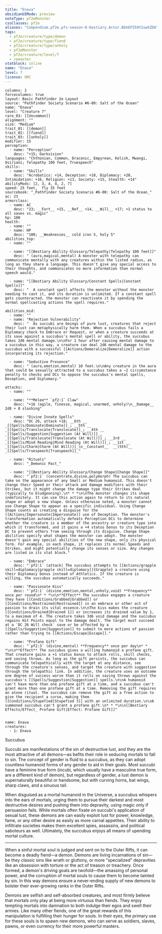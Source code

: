 ```yaml
---
title: "Enava"
obsidianUIMode: preview
noteType: pf2eMonster
cssClasses: pf2e
aliases: "Compendium.pf2e.pfs-season-6-bestiary.Actor.BbhEPZ59tIuwXZD6" 
tags:
  - pf2e/creature/type/demon
  - pf2e/creature/type/fiend
  - pf2e/creature/type/unholy
  - pf2eMonster
  - pf2e/creature/level/7
  - remaster
statblock: inline
name: "Enava"
level: 7
license: ORC
---
```


```statblock
columns: 2
forcecolumns: true
layout: Basic Pathfinder 2e Layout
source: "Pathfinder Society Scenario #6-00: Salt of the Ocean"
name: "Enava"
level: "Creature 7"
rare_03: [[Uncommon]]
alignment: ""
size: "Medium"
trait_01: [[demon]]
trait_02: [[fiend]]
trait_03: [[unholy]]
modifier: 15
perception:
  - name: "Perception"
    desc: "+15; Darkvision"
languages: "Chthonian, Common, Draconic, Empyrean, Kelish, Mwangi, Osiriani; Telepathy 100 feet, Truespeech"
skills:
  - name: "Skills"
    desc: "Acrobatics: +14, Deception: +18, Diplomacy: +20, Intimidation: +16, Religion: +13, Society: +15, Stealth: +14"
abilityMods: [2, 3, 4, 4, 2, 7]
speed: 25 feet,  fly 35 feet
sourcebook: "_Pathfinder Society Scenario #6-00: Salt of the Ocean_"
ac: 23
armorclass:
  - name: AC
    desc: "23; __Fort__ +15, __Ref__ +14, __Will__ +17; +1 status to all saves vs. magic"
hp: 100
health:
  - name: ""
  - name: HP
    desc: "100; __Weaknesses__ cold iron 5, holy 5"
abilities_top:
  - name: ""

  - name: "[[Bestiary Ability Glossary/Telepathy|Telepathy 100 feet]]"
    desc: " (aura,magical,mental) A monster with telepathy can communicate mentally with any creatures within the listed radius, as long as they share a language. This doesn't give any special access to their thoughts, and communicates no more information than normal speech would."

  - name: "[[Bestiary Ability Glossary/Constant Spells|Constant Spells]]"
    desc: "  A constant spell affects the monster without the monster needing to cast it, and its duration is unlimited. If a constant spell gets counteracted, the monster can reactivate it by spending the normal spellcasting actions the spell requires."

abilities_mid:
  - name: ""
  - name: "Rejection Vulnerability"
    desc: "  As succubi are beings of pure lust, creatures that reject their lust can metaphysically harm them. When a succubus fails a Diplomacy check to Embrace or Request, or when a creature succeeds at its save against a succubus's mental spell or ability, the succubus takes 2d6 mental damage.\n\nFor 1 hour after causing mental damage to a succubus in this way, a creature can deal 2d6 mental damage to the succubus with a successful [[Actions/Demoralize|Demoralize]] action incorporating its rejection."

  - name: "Seductive Presence"
    desc: " (aura,emotion,mental) 10 feet.\n\nAny creature in the aura that could be sexually attracted to a succubus takes a –2 circumstance penalty to checks and DCs to oppose the succubus's mental spells, Deception, and Diplomacy."

attacks:
  - name: ""

  - name: "**Melee** `pf2:1` Claw"
    desc: "+16 (agile, finesse, magical, unarmed, unholy)\n__Damage__  2d8 + 8 slashing"

  - name: "Divine Innate Spells"
    desc: "DC 26, attack +18; __6th __  _[[Spells/Dominate|Dominate]]_; __5th __  _[[Spells/Translocate|Translocate]]_; __4th __  _[[Spells/Suggestion|Suggestion (At Will)]]_, _[[Spells/Translocate|Translocate (At Will)]]_; __3rd __  _[[Spells/Mind Reading|Mind Reading (At Will)]]_; __1st __  _[[Spells/Charm|Charm (At Will)]]_\n__Constant__  __(5th)__ _[[Spells/Truespeech|Truespeech]]_"

  - name: "Rituals"
    desc: "_Demonic Pact_"

  - name: "[[Bestiary Ability Glossary/Change Shape|Change Shape]]"
    desc: "`pf2:1` (concentrate,divine,polymorph) The succubus can take on the appearance of any Small or Medium humanoid. This doesn't change their Speed or their attack and damage modifiers with their Strikes, but it might change the damage type their Strikes deal (typically to bludgeoning).\n* * *\n\nThe monster changes its shape indefinitely. It can use this action again to return to its natural shape or adopt a new shape. Unless otherwise noted, a monster cannot use Change Shape to appear as a specific individual. Using Change Shape counts as creating a disguise for the [[Actions/Impersonate|Impersonate]] use of Deception. The monster's transformation automatically defeats Perception DCs to determine whether the creature is a member of the ancestry or creature type into which it transformed, and it gains a +4 status bonus to its Deception DC to prevent others from seeing through its disguise. Change Shape abilities specify what shapes the monster can adopt. The monster doesn't gain any special abilities of the new shape, only its physical form. For example, in each shape, it replaces its normal Speeds and Strikes, and might potentially change its senses or size. Any changes are listed in its stat block."

  - name: "Embrace"
    desc: "`pf2:1` (attack) The succubus attempts to [[Actions/grapple skill=diplomacy|grapple skill=diplomacy]]{Grapple} a creature using their Diplomacy bonus instead of Athletics. If the creature is willing, the succubus automatically succeeds."

  - name: "Passionate Kiss"
    desc: "`pf2:1` (divine,emotion,mental,unholy,void) **Frequency** once per round\n* * *\n\n**Effect** The succubus engages a creature they have [[Conditions/Grabbed|Grabbed]] or [[Conditions/Restrained|Restrained]] in an embrace or other act of passion to drain its vital essence.\n\nThe kiss makes the creature [[Conditions/Drained|Drained 1]] or increases its drained value by 1, to a maximum of 4. The creature takes 3d6 void damage and the succubus regains Hit Points equal to the damage dealt. The target must succeed at a `DC 26 Will check` save or be affected by a [[Spells/Suggestion|Suggestion]] to submit to more actions of passion rather than trying to [[Actions/Escape|Escape]]."

  - name: "Profane Gift"
    desc: "`pf2:3` (divine,mental) **Frequency** once per day\n* * *\n\n**Effect** The succubus gives a willing humanoid a profane gift. That creature gains a +1 status bonus to attack rolls, skill checks, and saving throws. As long as the gift persists, the succubus can communicate telepathically with the target at any distance, see through the creature's senses, and target the creature with suggestion through the telepathic link. In addition, the creature uses an outcome one degree of success worse than it rolls on saving throws against the succubus's [[Spells/Suggestion|Suggestion]] spells.\n\nA humanoid can't have more than one profane gift at a time, and a succubus can't grant more than one profane gift at a time. Removing the gift requires an atone ritual. The succubus can remove the gift as a free action to give the recipient a curse, making them [[Conditions/Stupefied|Stupefied 3]] with an unlimited duration.\n\nA summoned succubus can't grant a profane gift.\n* * *\n\n[[Bestiary Effects/Effect_ Profane Gift|Effect: Profane Gift]]"
 
```

```encounter-table
name: Enava
creatures:
  - 1: Enava
```


Succubus

Succubi are manifestations of the sin of destructive lust, and they are the most attractive of all demons—as befits their role in seducing mortals to fall to sin. The concept of gender is fluid to a succubus, as they can adopt countless humanoid forms of any gender to aid in their goals. Most succubi have a feminine true form (incubi, which usually have a masculine true form, are a different kind of demon), but regardless of gender, a lust demon is supernaturally beautiful or handsome, but with curving horns, bat wings, sharp claws, and a sinuous tail.

When disguised as a mortal humanoid in the Universe, a succubus whispers into the ears of mortals, urging them to pursue their darkest and most destructive desires and pushing them into depravity, using magic only if persuasion fails. While mortals often fixate on succubi's application of sexual lust, these demons are can easily exploit lust for power, knowledge, fame, or any other desire as easily as more carnal appetites. Their ability to infiltrate societies makes them excellent spies, assassins, and political saboteurs as well. Ultimately, the succubus enjoys all means of upending mortal culture.

* * *

When a sinful mortal soul is judged and sent on to the Outer Rifts, it can become a deadly fiend—a demon. Demons are living incarnations of sin—be they classic sins like wrath or gluttony, or more "specialized" depravities like an obsession with torture or the act of treason or treachery. Once formed, a demon's driving goals are twofold—the amassing of personal power, and the corruption of mortal souls to cause them to become tainted by sin. In this way demons ensure a never-ending supply of new demons to bolster their ever-growing ranks in the Outer Rifts.

Demons are selfish and self-absorbed creatures, and most firmly believe that mortals only play at being more virtuous than fiends. They enjoy tempting mortals into damnation to both indulge their egos and swell their armies. Like many other fiends, one of the great rewards of this manipulation is fulfilling their hunger for souls. In their eyes, the primary use for these souls is to spawn new demons, who can serve as soldiers, slaves, pawns, or even currency for their more powerful masters.
